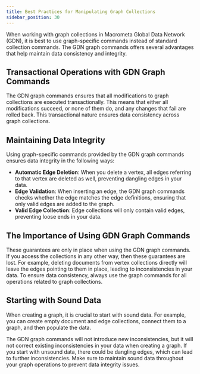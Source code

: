```yaml
---
title: Best Practices for Manipulating Graph Collections
sidebar_position: 30
---
```


When working with graph collections in Macrometa Global Data Network (GDN), it is best to use graph-specific commands instead of standard collection commands. The GDN graph commands offers several advantages that help maintain data consistency and integrity.

## Transactional Operations with GDN Graph Commands

The GDN graph commands ensures that all modifications to graph collections are executed transactionally. This means that either all modifications succeed, or none of them do, and any changes that fail are rolled back. This transactional nature ensures data consistency across graph collections.

## Maintaining Data Integrity

Using graph-specific commands provided by the GDN graph commands ensures data integrity in the following ways:

- **Automatic Edge Deletion**: When you delete a vertex, all edges referring to that vertex are deleted as well, preventing dangling edges in your data.
- **Edge Validation**: When inserting an edge, the GDN graph commands checks whether the edge matches the edge definitions, ensuring that only valid edges are added to the graph.
- **Valid Edge Collection**: Edge collections will only contain valid edges, preventing loose ends in your data.

## The Importance of Using GDN Graph Commands

These guarantees are only in place when using the GDN graph commands. If you access the collections in any other way, then these guarantees are lost. For example, deleting documents from vertex collections directly will leave the edges pointing to them in place, leading to inconsistencies in your data. To ensure data consistency, always use the graph commands for all operations related to graph collections.

## Starting with Sound Data

When creating a graph, it is crucial to start with sound data. For example, you can create empty document and edge collections, connect them to a graph, and then populate the data.

The GDN graph commands will not introduce new inconsistencies, but it will not correct existing inconsistencies in your data when creating a graph. If you start with unsound data, there could be dangling edges, which can lead to further inconsistencies. Make sure to maintain sound data throughout your graph operations to prevent data integrity issues.
